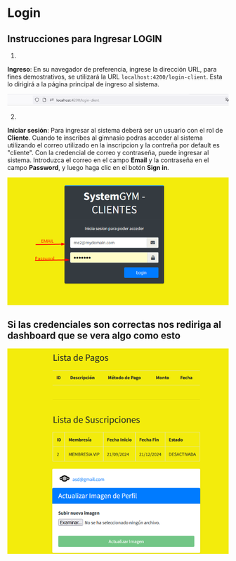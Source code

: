 # Login

## Instrucciones para Ingresar LOGIN

1.
**Ingreso**: En su navegador de preferencia, ingrese la dirección URL, para fines demostrativos, se utilizará la URL `localhost:4200/login-client`. Esta lo dirigirá a la página principal de ingreso al sistema.


![url](images/Url.png)

2.
**Iniciar sesión**: Para ingresar al sistema deberá ser un usuario con el rol de **Cliente**. Cuando te inscribes al gimnasio podras acceder al sistema utilizando el correo utilizado en la inscripcion y la contreña por default es "cliente". Con la credencial de correo y contraseña, puede ingresar al sistema. Introduzca el correo en el campo **Email** y la contraseña en el campo **Password**, y luego haga clic en el botón **Sign in**.


![login](images/acceso.png)


## Si las credenciales son correctas nos rediriga al dashboard que se vera algo como esto

![login](images/dashboard.png)


